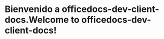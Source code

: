 # <a name="welcome-to-officedocs-dev-client-docs"></a><span data-ttu-id="0b1e5-101">Bienvenido a officedocs-dev-client-docs.</span><span class="sxs-lookup"><span data-stu-id="0b1e5-101">Welcome to officedocs-dev-client-docs!</span></span>